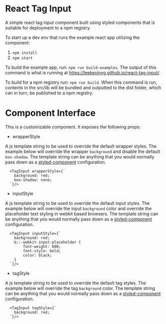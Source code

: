 # React Tag Input 

A simple react tag input component built using styled components that is suitable for deployment to a npm registry.

To start up a dev env that runs the example react app utilizing the component: 

1) ``` npm install ``` 
2) ``` npm start ```

To build the example app, run: ``` npm run build-examples ```. The output of this command is what is running at https://leekevinyg.github.io/react-tag-input/.

To build for a npm registry run: ``` npm run build ```. When this command is run, contents in the src/lib will be bundled and outputted to the dist folder, which can in turn, be published to a npm registry.

# Component Interface

This is a customizable component. It exposes the following props:

* wrapperStyle

A js template string to be used to override the default wrapper styles. The example below will override the wrapper ```background``` and disable the default ```box-shadow```. The template string can be anything that you would normally pass down as a [styled-component](https://www.styled-components.com/docs/basics#getting-started "Styled Component") configuration.

```
  <TagInput wrapperStyle={`
    background: red;
    box-shadow: none;
  `}/>

```

* inputStyle

A js template string to be used to override the default input styles. The example below will override the input ```background``` color and override the placeholder text styling in webkit based browsers. The template string can be anything that you would normally pass down as a [styled-component](https://www.styled-components.com/docs/basics#getting-started "Styled Component") configuration.

```
  <TagInput inputStyle={`
    background: red;
    &::-webkit-input-placeholder {
        font-weight: 600;
        font-style: bold;
        color: black;
    }
  `}/>

```

* tagStyle

A js template string to be used to override the default tag styles. The example below will override the tag ```background``` color. The template string can be anything that you would normally pass down as a [styled-component](https://www.styled-components.com/docs/basics#getting-started "Styled Component") configuration.

```
  <TagInput tagStyle={`
    background: red;
  `}/>

```